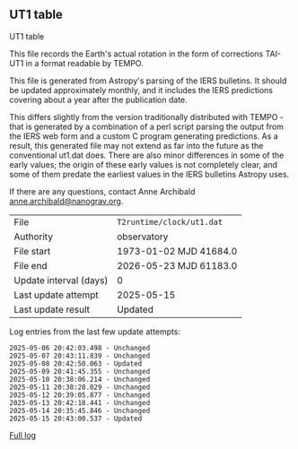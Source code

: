 
## UT1 table

UT1 table

This file records the Earth's actual rotation in the form of
corrections TAI-UT1 in a format readable by TEMPO.

This file is generated from Astropy's parsing of the IERS
bulletins. It should be updated approximately monthly, and it
includes the IERS predictions covering about a year after the
publication date.

This differs slightly from the version traditionally distributed
with TEMPO - that is generated by a combination of a perl script
parsing the output from the IERS web form and a custom C program
generating predictions. As a result, this generated file may not
extend as far into the future as the conventional ut1.dat does.
There are also minor differences in some of the early values; the
origin of these early values is not completely clear, and some of
them predate the earliest values in the IERS bulletins Astropy uses.

If there are any questions, contact Anne Archibald
<anne.archibald@nanograv.org>.

|     |     |
|:--- |:--- |
| File | `T2runtime/clock/ut1.dat` |
| Authority | observatory |
| File start | 1973-01-02 MJD 41684.0 |
| File end | 2026-05-23 MJD 61183.0 |
| Update interval (days) | 0 |
| Last update attempt | 2025-05-15 |
| Last update result | Updated |

Log entries from the last few update attempts:
```
2025-05-06 20:42:03.498 - Unchanged
2025-05-07 20:43:11.839 - Unchanged
2025-05-08 20:42:50.063 - Updated
2025-05-09 20:41:45.355 - Unchanged
2025-05-10 20:38:06.214 - Unchanged
2025-05-11 20:38:28.029 - Unchanged
2025-05-12 20:39:05.877 - Unchanged
2025-05-13 20:42:18.441 - Unchanged
2025-05-14 20:35:45.846 - Unchanged
2025-05-15 20:43:00.537 - Updated
```
[Full log](https://raw.githubusercontent.com/ipta/pulsar-clock-corrections/main/log/T2runtime/clock/ut1.dat.log)
